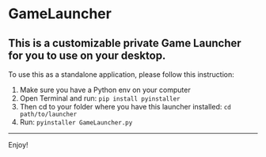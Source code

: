 # GameLauncher
This is a customizable private Game Launcher for you to use on your desktop.
----------------------------
To use this as a standalone application, please follow this instruction:
1. Make sure you have a Python env on your computer
2. Open Terminal and run: ```pip install pyinstaller```
3. Then cd to your folder where you have this launcher installed: ```cd path/to/launcher```
4. Run: ```pyinstaller GameLauncher.py```
-----------------------------
Enjoy!
